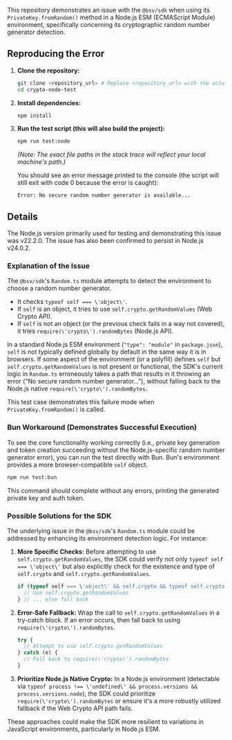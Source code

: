 This repository demonstrates an issue with the `@bsv/sdk` when using its `PrivateKey.fromRandom()` method in a Node.js ESM (ECMAScript Module) environment, specifically concerning its cryptographic random number generator detection.

## Reproducing the Error

1.  **Clone the repository:**
    ```bash
    git clone <repository_url> # Replace <repository_url> with the actual URL
    cd crypto-node-test
    ```
2.  **Install dependencies:**
    ```bash
    npm install
    ```
3.  **Run the test script (this will also build the project):**
    ```bash
    npm run test:node
    ```
    *(Note: The exact file paths in the stack trace will reflect your local machine\'s path.)*

    You should see an error message printed to the console (the script will still exit with code 0 because the error is caught):
    ```
    Error: No secure random number generator is available...
    ```

## Details

The Node.js version primarily used for testing and demonstrating this issue was v22.2.0. The issue has also been confirmed to persist in Node.js v24.0.2.

### Explanation of the Issue

The `@bsv/sdk`\'s `Random.ts` module attempts to detect the environment to choose a random number generator.
- It checks `typeof self === \'object\'`.
- If `self` is an object, it tries to use `self.crypto.getRandomValues` (Web Crypto API).
- If `self` is not an object (or the previous check fails in a way not covered), it tries `require(\'crypto\').randomBytes` (Node.js API).

In a standard Node.js ESM environment (`"type": "module"` in `package.json`), `self` is not typically defined globally by default in the same way it is in browsers. If some aspect of the environment (or a polyfill) defines `self` but `self.crypto.getRandomValues` is not present or functional, the SDK\'s current logic in `Random.ts` erroneously takes a path that results in it throwing an error ("No secure random number generator..."), without falling back to the Node.js native `require(\'crypto\').randomBytes`.

This test case demonstrates this failure mode when `PrivateKey.fromRandom()` is called.

### Bun Workaround (Demonstrates Successful Execution)

To see the core functionality working correctly (i.e., private key generation and token creation succeeding without the Node.js-specific random number generator error), you can run the test directly with Bun. Bun\'s environment provides a more browser-compatible `self` object.

```bash
npm run test:bun
```
This command should complete without any errors, printing the generated private key and auth token.

### Possible Solutions for the SDK

The underlying issue in the `@bsv/sdk`\'s `Random.ts` module could be addressed by enhancing its environment detection logic. For instance:

1.  **More Specific Checks:** Before attempting to use `self.crypto.getRandomValues`, the SDK could verify not only `typeof self === \'object\'` but also explicitly check for the existence and type of `self.crypto` and `self.crypto.getRandomValues`.
    ```javascript
    if (typeof self === \'object\' && self.crypto && typeof self.crypto.getRandomValues === \'function\') {
      // Use self.crypto.getRandomValues
    } // ... else fall back
    ```
2.  **Error-Safe Fallback:** Wrap the call to `self.crypto.getRandomValues` in a try-catch block. If an error occurs, then fall back to using `require(\'crypto\').randomBytes`.
    ```javascript
    try {
      // Attempt to use self.crypto.getRandomValues
    } catch (e) {
      // Fall back to require(\'crypto\').randomBytes
    }
    ```
3.  **Prioritize Node.js Native Crypto:** In a Node.js environment (detectable via `typeof process !== \'undefined\' && process.versions && process.versions.node`), the SDK could prioritize `require(\'crypto\').randomBytes` or ensure it\'s a more robustly utilized fallback if the Web Crypto API path fails.

These approaches could make the SDK more resilient to variations in JavaScript environments, particularly in Node.js ESM.